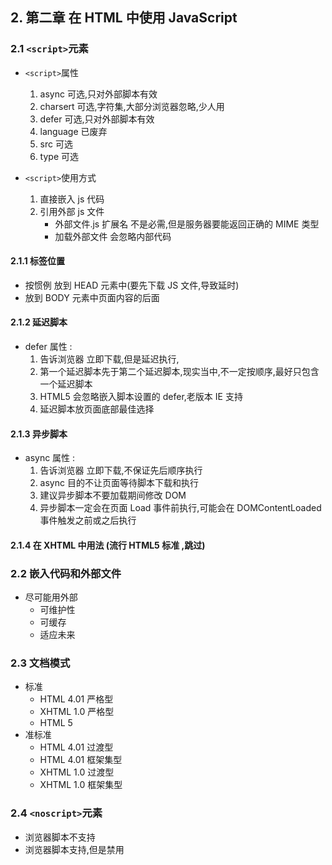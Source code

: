 ## 2. 第二章 在 HTML 中使用 JavaScript

### 2.1 `<script>`元素

-   `<script>`属性

    1. async 可选,只对外部脚本有效
    2. charsert 可选,字符集,大部分浏览器忽略,少人用
    3. defer 可选,只对外部脚本有效
    4. language 已废弃
    5. src 可选
    6. type 可选

-   `<script>`使用方式

    1. 直接嵌入 js 代码
    2. 引用外部 js 文件
        - 外部文件.js 扩展名 不是必需,但是服务器要能返回正确的 MIME 类型
        - 加载外部文件 会忽略内部代码

#### 2.1.1 标签位置

-   按惯例 放到 HEAD 元素中(要先下载 JS 文件,导致延时)
-   放到 BODY 元素中页面内容的后面

#### 2.1.2 延迟脚本

-   defer 属性 :
    1. 告诉浏览器 立即下载,但是延迟执行,
    2. 第一个延迟脚本先于第二个延迟脚本,现实当中,不一定按顺序,最好只包含一个延迟脚本
    3. HTML5 会忽略嵌入脚本设置的 defer,老版本 IE 支持
    4. 延迟脚本放页面底部最佳选择

#### 2.1.3 异步脚本

-   async 属性 :
    1. 告诉浏览器 立即下载,不保证先后顺序执行
    2. async 目的不让页面等待脚本下载和执行
    3. 建议异步脚本不要加载期间修改 DOM
    4. 异步脚本一定会在页面 Load 事件前执行,可能会在 DOMContentLoaded 事件触发之前或之后执行

#### 2.1.4 在 XHTML 中用法 (流行 HTML5 标准 ,跳过)

### 2.2 嵌入代码和外部文件

-   尽可能用外部
    -   可维护性
    -   可缓存
    -   适应未来

### 2.3 文档模式

-   标准
    -   HTML 4.01 严格型
    -   XHTML 1.0 严格型
    -   HTML 5
-   准标准
    -   HTML 4.01 过渡型
    -   HTML 4.01 框架集型
    -   XHTML 1.0 过渡型
    -   XHTML 1.0 框架集型

### 2.4 `<noscript>`元素
- 浏览器脚本不支持
- 浏览器脚本支持,但是禁用